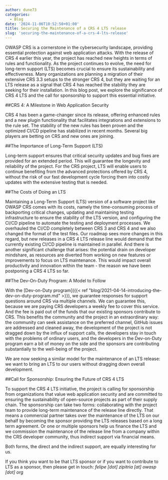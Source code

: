 ```yaml
---
author: dune73
categories:
  - Blog
date: '2024-11-06T10:52:50+01:00'
title: Securing the Maintenance of a CRS 4 LTS release
slug: 'securing-the-maintenance-of-a-crs-4-lts-release'
---
```



OWASP CRS is a cornerstone in the cybersecurity landscape, providing essential protection against web application attacks. With the release of CRS 4 earlier this year, the project has reached new heights in terms of rules and functionality. As the project continues to evolve, the need for long-term support (LTS) becomes crucial to ensure its sustainability and effectiveness. Many organizations are planning a migration of their extensive CRS 3.3 setups to the stronger CRS 4, but they are waiting for an LTS release as a signal that CRS 4 has reached the stability they are seeking for their installation. In this blog post, we explore the significance of CRS 4 LTS and the call for sponsorship to support this essential initiative.

##CRS 4: A Milestone in Web Application Security

CRS 4 has been a game-changer since its release, offering enhanced rules and a new plugin functionality that facilitates integrations and extensions to the rule set. The stability of the new rules has been proven and the optimized CI/CD pipeline has stabilized in recent months. Several big players are betting on CRS and new ones are joining.

##The Importance of Long-Term Support (LTS)

Long-term support ensures that critical security updates and bug fixes are provided for an extended period. This will guarantee the longevity and reliability of the project. For the CRS project, LTS will enable users to continue benefiting from the advanced protections offered by CRS 4, without the risk of our fast development cycle forcing them into costly updates with the extensive testing that is needed.

##The Costs of Doing an LTS

Maintaining a Long-Term Support (LTS) version of a software project like OWASP CRS comes with its costs, namely the time-consuming process of backporting critical changes, updating and maintaining testing infrastructure to ensure the stability of the LTS version, and configuring the CI/CD pipeline to automate the testing and deployment processes. We overhauled the CI/CD completely between CRS 3 and CRS 4 and we also changed the format of the test files. Our roadmap sees more changes in this regard, but new releases in a CRS 4 LTS release line would demand that the currently existing CI/CD pipeline is maintained in parallel. And there is another significant challenge that arises: the potential drain on developer mindshare, as resources are diverted from working on new features or improvements to focus on LTS maintenance. This would impact overall productivity and innovation within the team - the reason we have been postponing a CRS 4 LTS so far.

##The Dev-On-Duty Program: A Model to Follow

With the [Dev-on-Duty program]({{< ref "blog/2021-04-14-introducing-the-dev-on-duty-program.md" >}}), we guarantee responses for support questions around CRS via multiple channels. We can guarantee this, because we are paying CRS developers a weekly fee to cover this service. And the fee is paid out of the funds that our existing sponsors contribute to CRS. This benefits the community and the project in an extraordinary way: the community can seek assistance on the preferred channel, GitHub issues are addressed and cleaned away, the development of the project is not dragged down by the influx of support calls, the developers stay in touch with the problems of ordinary users, and the developers in the Dev-on-Duty program earn a bit of money on the side and the sponsors are contributing substantially to the well-being of the project.

We are now seeking a similar model for the maintenance of an LTS release: we want to bring an LTS to our users without dragging down overall development.

##Call for Sponsorship: Ensuring the Future of CRS 4 LTS

To support the CRS 4 LTS initiative, the project is calling for sponsorship from organizations that value web application security and are committed to ensuring the sustainability of open-source projects as part of their supply chain. The sponsorship can take two forms: collaborating with the project team to provide long-term maintenance of the release line directly. That means a commercial partner takes over the maintenance of the LTS on our behalf by becoming the sponsor providing the LTS releases based on a long term agreement. Or one or multiple sponsors help us finance the LTS and we commission the maintenance of the release line from a company within the CRS developer community, thus indirect support via financial means.

Both forms, the direct and the indirect support, are equally interesting for us.

If you think you want to be that LTS sponsor or if you want to contribute to LTS as a sponsor, then please get in touch:  *felipe \[dot\] zipitria \[at\] owasp \[dot\] org*